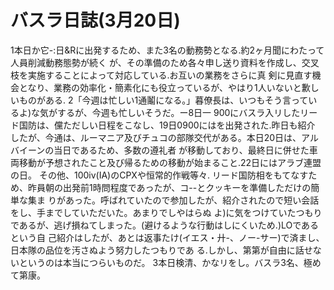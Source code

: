 # バスラ日誌(3月20日)

1本日か它-:日&Rに出発するため、また3名の動務勢となる.約2ヶ月聞にわたって人員削減動務態勢が続く
が、その準備のため各々申し送り資料を作成し、交叉枝を実施することによって対応している.お互いの業務をさらに真
剣に見直す機会となり、業務の効率化・簡素化にも役立っているが、やはり1人いないと歉しいものがある.
2「今週は忙しい1通鬮になる。」暮僚長は、いつもそう言っているよ)な気がするが、今週も忙しいそうだ。ー8日一
900にバスラ入リしたリード国防は、儻ただしい日程をこなし、19日0900にはを出発された.昨日も紹介
したが、今通は、ルーマニア及びチュコの部隊交代がある。本日20日は、アルバイーンの当日であるため、多数の遵礼者
が移動しており、最終日に併せた車両移動が予想されたこと及び帰るための移動が始まること.22日にはアラブ連盟の日。
その他、100iv(IA)のCPXや恒常的作戦等々.
リード国防相をもてなすため、昨員朝の出発前1時問程度であったが、コ--とクッキーを準備しただけの簡単な集ま
りがあった。呼ばれていたので参加したが、紹介されたので短い会話をし、手までしていただいた。あまりでしやはらぬ
よ)に気をつけていたつもりであるが、逃げ損ねてしまった。(避けるような行動はしにくいため.)LOであるという自
己紹介はしたが、あとは返事たけ(イエス・廾-、ノー-サー)で済まし、日本隊の品位を汚さぬよう努力したつもりであ
る.しかし、第第が自由に話せないというのは本当につらいものだ。
3本日検清、かなリをし。バスラ3名、極めて第康。
